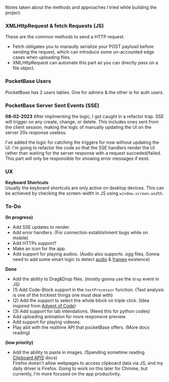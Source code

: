 Notes taken about the methods and approaches I tried while building the project.

### XMLHttpRequest & fetch Requests (JS)

These are the common methods to send a HTTP request.

* Fetch obligates you to manaully serialize your POST payload before sending the request, which can introduce some un-accounted edge cases when uploading files.
* XMLHttpRequest can automate this part as you can directly pass on a file object.

### PocketBase Users

PocketBase has 2 users tables. One for admins & the other is for auth users.

### PocketBase Server Sent Events (SSE)

**08-02-2023**
After implmenting the logic, I got caught in a refactor trap. SSE will trigger on any create, change, or delete. This includes ones sent from the client session, making the logic of manually updating the UI on the server 20x response useless.

I've added the logic for catching the triggers for now without updating the UI. I'm going to refactor the code so that the SSE handlers render the UI rather than waiting for the server response with a request succeded/failed. This part will only be responsible for showing error messages if exist.

### UX

**Keyboard Shortcuts**<br>
Usually the keyboard shortcuts are only active on desktop devices. This can be achieved by checking the screen-width in JS using `window.screen.width`.

### To-Do

**(In progress)**
* Add SSE updates to render.
* Add error handlers. (For connection establishment bugs while on mobile)
* Add HTTPs support?
* Make an icon for the app.
* Add support for playing audios. (Audio also supports .ogg files, Gonna need to add some smart logic to detect [audio](https://stackoverflow.com/questions/30604696/use-javascript-to-detect-if-an-mp4-video-has-a-sound-track) & [frames](https://developer.mozilla.org/en-US/docs/Web/API/HTMLVideoElement) existence)


**Done**
* Add the ability to Drag&Drop files. (mostly gonna use the `drop` event in JS)
* (1) Add Code-Block support in the `textProcessor` function. (Text analysis is one of the trickiest things one must deal with)
* (2) Add the support to select the whole block on triple click. (Idea inspired from [Advent of Code](https://xzansite.cyclic.app/blog/Programming/Events/Advent%20of%20Code%202022))
* (3) Add support for tab intendations. (Need this for python codes)
* Add uploading animation for more responsive preview.
* Add support for playing videoes.
* Play abit with the realtime API that pocketBase offers. (More docs reading)


**(low priority)**
* Add the ability to paste in images. (Spending sometime reading [Clipboard APIS](https://w3c.github.io/clipboard-apis/) docs)<br>
Firefox doesn't allow webpages to access clipboard data via JS, and my daily driver is Firefox. Going to work on this later for Chrome, but currently, I'm more focused on the app productivity.